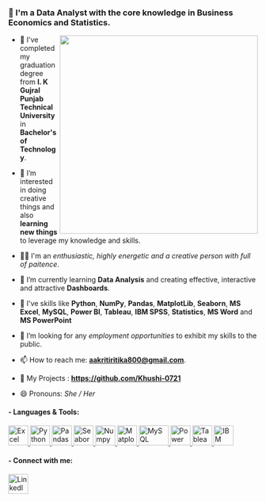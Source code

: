

### 👋 I'm a Data Analyst with the core knowledge in Business Economics and Statistics.


<img align="right"  width="400" src="https://i.pinimg.com/736x/97/d4/4b/97d44b6c72d9ee592a504e1e12d223d6.jpg">

- 🏫 I've completed my graduation degree from **I. K Gujral Punjab Technical University** in **Bachelor's of Technology**.
  
- 👀 I’m interested in doing creative things and also **learning new things** to leverage my knowledge and skills.

- 🙍🏻 I'm an *enthusiastic, highly energetic and a creative person with full of paitence*.
  
- 🌱 I’m currently learning **Data Analysis** and creating effective, interactive and attractive **Dashboards**.

- 📑 I've skills like **Python**, **NumPy**, **Pandas**, **MatplotLib**, **Seaborn**, **MS Excel**, **MySQL**, **Power BI**, **Tableau**, **IBM SPSS**, **Statistics**, **MS Word** and **MS PowerPoint**
  
- 💞️ I’m looking for any *employment opportunities* to exhibit my skills to the public.
  
- 📫 How to reach me: **aakritiritika800@gmail.com**.

- 🧾 My Projects : **https://github.com/Khushi-0721**
  
- 😄 Pronouns: *She / Her*
  



#### - Languages & Tools:
<p align="left">
<a href="https://www.microsoft.com/en-in/microsoft-365/p/excel/cfq7ttc0hr4r" target="blank"><img src="https://upload.wikimedia.org/wikipedia/commons/thumb/7/73/Microsoft_Excel_2013-2019_logo.svg/1200px-Microsoft_Excel_2013-2019_logo.svg.png" alt="Excel" width="40" height="40" />
</a> 
<a href="https://www.python.org/" target="blank"><img src="https://cdn-icons-png.flaticon.com/512/5968/5968350.png" alt="Python" width="40" height="40" /> 
</a>
<a href="https://pandas.pydata.org/" target="blank"><img src="https://encrypted-tbn0.gstatic.com/images?q=tbn:ANd9GcTCpCB6Du8H6Lrm5WIbDcdW59uqoSiL-eeTlw&s" alt="Pandas" width="40" height="40" /> 
</a>
<a href="https://seaborn.pydata.org/" target="blank"><img src="https://seaborn.pydata.org/_images/logo-mark-lightbg.svg" alt="Seaborn" width="40" height="40" /> 
</a>
<a href="https://numpy.org/" target="blank"><img src="https://encrypted-tbn0.gstatic.com/images?q=tbn:ANd9GcQJxemkRrkkw2UJqMSjLPuzZEASP6DJSoEW2Q&s" alt="Numpy" width="40" height="40" /> 
</a>
<a href="https://matplotlib.org/" target="blank"><img src="https://upload.wikimedia.org/wikipedia/commons/thumb/8/84/Matplotlib_icon.svg/1200px-Matplotlib_icon.svg.png" alt="Matplotlib" width="40" height="40" /> 
</a>
<a href="https://www.mysql.com/" target="blank"><img src="https://static-00.iconduck.com/assets.00/mysql-original-wordmark-icon-2048x1064-jfbaqrzh.png" alt="MySQL" width="60" height="40" /> 
</a>
<a href="https://www.microsoft.com/en-us/power-platform/products/power-bi" target="blank"><img src="https://static-00.iconduck.com/assets.00/power-bi-icon-384x512-bujnuaon.png" alt="Power BI" width="40" height="40" /> 
</a>
<a href="https://www.tableau.com/" target="blank"><img src="https://cdn.iconscout.com/icon/free/png-256/free-tableau-icon-download-in-svg-png-gif-file-formats--software-logo-freebies-pack-logos-icons-4489897.png" alt="Tableau" width="40" height="40" /> 
</a>
<a href="https://www.ibm.com/spss" target="blank"><img src="https://e7.pngegg.com/pngimages/291/81/png-clipart-e-logo-spss-modeler-ibm-data-analysis-statistics-ibm-blue-text-thumbnail.png" alt="IBM SPSS" width="40" height="40" /> 
</a>
</p>



#### - Connect with me:
<p align="left">
<a href="https://www.linkedin.com/in/khushi-sharma-1ab151273/" target="blank"><img src="https://cdn1.iconfinder.com/data/icons/logotypes/32/circle-linkedin-512.png" alt="LinkedIn" width="40" height="40" />
</a>
</p>
